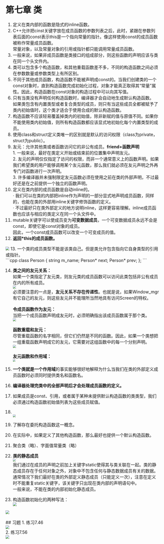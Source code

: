 # 第七章 类
1. 定义在类内部的函数是隐式的inline函数。
2. C++允许把cinst关键字放在成员函数的参数列表之后，此时，紧跟在参数列表后面的const表示this是一个指向常量的指针。像这样使用const的成员函数被称作常量成员函数。<br>常量对象，以及常量对象的引用或指针都只能调用常量成员函数。
3. 一般来说，如果非成员函数是类接口的组成部分，则这些函数的声明应该与类在同一个头文件内。
4. 类可以包含多个构造函数，和其他重载函数差不多，不同的构造函数之间必须在参数数量或参数类型上有所区别。
5. 不同于其他成员函数，构造函数不能被声明成const的。当我们创建类的一个const对象时，直到构造函数完成初始化过程，对象才能真正取得其“常量”属性。因此，构造函数在const对象的构造过程中可以向其写值。
6. 只有当类没有声明任何构造函数时，编译器才会自动地生成默认构造函数。<br>如果类包含有内置类型或者复合类型的成员，则只有当这些成员全都被赋予了类内初始值时，这个类才适合于使用合成的默认构造函数。
7. 构造函数不应该轻易覆盖掉类内的初始值，除非新赋的值与原值不同。如果你不能使用类内初始值，则所有构造函数都应该显式地初始化每个内置类型的成员。
8. 使用class和struct定义类唯一的区别就是默认的访问权限（class为private，struct为public）。
9. 友元：允许其他类或者函数访问它的非公有成员。**friend+函数声明**<br>1. 一般来说，最好在类定义开始或结束前的位置集中声明友元。<br>2. 友元的声明仅仅指定了访问的权限，而非一个通常意义上的函数声明。如果我们希望类的用户能够调用某个友元函数，那么我们就必须在友元声明之外再专门对函数进行一次声明。<br>3. 许多编译器并未强制限定友元函数必须在使用之前在类的外部声明，不过最好还是在之前提供一个独立的函数声明。
10. 定义在类内部的成员函数是自动inline的。<br>· 我们可以在类的内部把inline作为声明的一部分显式地声明成员函数，同样的，也能在类的外部用inline关键字修饰函数的定义。<br>· 不过最好只在类外部定义的地方说明inline，这样更容易理解。inline成员函数也应该与相应的类定义在同一个头文件中。
11. mutable关键字可以使成员变为**可变数据成员**，一个可变数据成员永远不会是const，即使它是const对象的成员。<br>因此，一个const成员函数可以改变一个可变成员的值。
12. **返回\*this的成员函数。**<br>
<img src=".\pic\pic1.png" style="zoom: 75%;" />
13.  一个类的成员类型不能是该类自己。但是类允许包含指向它自身类型的引用或指针。<br>
```cpp
class Person {
	string m_name;
	Person* next;
	Person* prev;
};
```

14. **类之间的友元关系：**<br>如果一个类指定了友元类，则友元类的成员函数可以访问此类包括非公有成员在内的所有成员。<br>
    <img src=".\pic\pic2.png" style="zoom: 62%;" />
    <br>必须要注意的一点是，**友元关系不存在传递性**。也就是说，如果Window_mgr有它自己的友元，则这些友元并不能理所当然地具有访问Screen的特权。<br><br>**令成员函数作为友元：**<br>当把一个成员函数声明成友元时，必须明确指出该成员函数属于那个类。<br>
    <img src=".\pic\pic3.png" style="zoom: 62%;" />
    <br><br>**函数重载和友元：**<br>尽管重载函数的名字相同，但它们仍然是不同的函数。因此，如果一个类想把一组重载函数声明成它的友元，它需要对这组函数中的每一个分别声明。<br><img src=".\pic\pic4.png" style="zoom: 62%;" />
    <br><br>**友元函数和作用域：**<br>
    <img src=".\pic\pic5.png" style="zoom: 53%;" />

15.  **一个类就是一个作用域**的事实能够很好地解释为什么当我们在类的外部定义成员函数时必须同时提供类名和函数名。

16.  **编译器处理完类中的全部声明后才会处理成员函数的定义。**

17.  如果成员是const、引用，或者属于某种未提供默认构造函数的类类型，我们必须通过构造函数初始值列表为这些成员赋值。

18.  <br><img src=".\pic\pic6.png" style="zoom:55%;" />

19.  了解存在委托构造函数这一概念。

20.  在实际中，如果定义了其他构造函数，那么最好也提供一个默认构造函数。

21.  聚合类（略）、字面值常量类（略）

22.  **类的静态成员**<br>
<img src=".\pic\pic7.png" style="zoom:55%;" /><br>我们通过在成员的声明之前加上关键字static使得其与类关联在一起。类的静态成员存在于任何对象之外，对象中不包含任何与静态数据成员有关的数据。<br>通常情况下我们最好在类的外部定义静态成员（只能定义一次），注意在定义时不能重复static关键字，该关键字只出现在类内部的声明语句中。<br>一般来说，不能在类的内部初始化静态成员。

23. 构造函数初始化的两种写法：<br>
<img src=".\pic\pic8.png" style="zoom: 75%;" /><br>
<img src=".\pic\pic9.png" style="zoom: 75%;" />
<br>
<br>
## 习题
1. 练习7.46<br>
<img src=".\pic\pic10.png" style="zoom: 75%;" />
<br>
2. 练习7.56<br>
<img src=".\pic\pic11.png" style="zoom:75%;" />